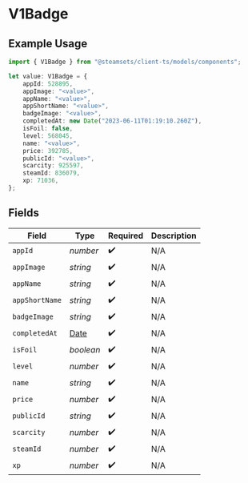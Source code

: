 # V1Badge

## Example Usage

```typescript
import { V1Badge } from "@steamsets/client-ts/models/components";

let value: V1Badge = {
    appId: 528895,
    appImage: "<value>",
    appName: "<value>",
    appShortName: "<value>",
    badgeImage: "<value>",
    completedAt: new Date("2023-06-11T01:19:10.260Z"),
    isFoil: false,
    level: 568045,
    name: "<value>",
    price: 392785,
    publicId: "<value>",
    scarcity: 925597,
    steamId: 836079,
    xp: 71036,
};
```

## Fields

| Field                                                                                         | Type                                                                                          | Required                                                                                      | Description                                                                                   |
| --------------------------------------------------------------------------------------------- | --------------------------------------------------------------------------------------------- | --------------------------------------------------------------------------------------------- | --------------------------------------------------------------------------------------------- |
| `appId`                                                                                       | *number*                                                                                      | :heavy_check_mark:                                                                            | N/A                                                                                           |
| `appImage`                                                                                    | *string*                                                                                      | :heavy_check_mark:                                                                            | N/A                                                                                           |
| `appName`                                                                                     | *string*                                                                                      | :heavy_check_mark:                                                                            | N/A                                                                                           |
| `appShortName`                                                                                | *string*                                                                                      | :heavy_check_mark:                                                                            | N/A                                                                                           |
| `badgeImage`                                                                                  | *string*                                                                                      | :heavy_check_mark:                                                                            | N/A                                                                                           |
| `completedAt`                                                                                 | [Date](https://developer.mozilla.org/en-US/docs/Web/JavaScript/Reference/Global_Objects/Date) | :heavy_check_mark:                                                                            | N/A                                                                                           |
| `isFoil`                                                                                      | *boolean*                                                                                     | :heavy_check_mark:                                                                            | N/A                                                                                           |
| `level`                                                                                       | *number*                                                                                      | :heavy_check_mark:                                                                            | N/A                                                                                           |
| `name`                                                                                        | *string*                                                                                      | :heavy_check_mark:                                                                            | N/A                                                                                           |
| `price`                                                                                       | *number*                                                                                      | :heavy_check_mark:                                                                            | N/A                                                                                           |
| `publicId`                                                                                    | *string*                                                                                      | :heavy_check_mark:                                                                            | N/A                                                                                           |
| `scarcity`                                                                                    | *number*                                                                                      | :heavy_check_mark:                                                                            | N/A                                                                                           |
| `steamId`                                                                                     | *number*                                                                                      | :heavy_check_mark:                                                                            | N/A                                                                                           |
| `xp`                                                                                          | *number*                                                                                      | :heavy_check_mark:                                                                            | N/A                                                                                           |